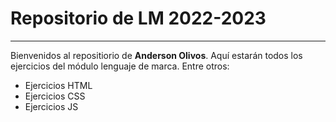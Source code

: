 # Repositorio de LM 2022-2023
-----------------------------
Bienvenidos al repositiorio de **Anderson Olivos**. Aquí estarán todos los ejercicios del módulo lenguaje de marca. Entre otros:
- Ejercicios HTML
- Ejercicios CSS
- Ejercicios JS